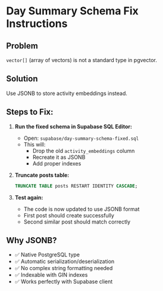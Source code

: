 # Day Summary Schema Fix Instructions

## Problem
`vector[]` (array of vectors) is not a standard type in pgvector.

## Solution
Use JSONB to store activity embeddings instead.

## Steps to Fix:

1. **Run the fixed schema in Supabase SQL Editor:**
   - Open: `supabase/day-summary-schema-fixed.sql`
   - This will:
     - Drop the old `activity_embeddings` column
     - Recreate it as JSONB
     - Add proper indexes

2. **Truncate posts table:**
   ```sql
   TRUNCATE TABLE posts RESTART IDENTITY CASCADE;
   ```

3. **Test again:**
   - The code is now updated to use JSONB format
   - First post should create successfully
   - Second similar post should match correctly

## Why JSONB?
- ✅ Native PostgreSQL type
- ✅ Automatic serialization/deserialization
- ✅ No complex string formatting needed
- ✅ Indexable with GIN indexes
- ✅ Works perfectly with Supabase client
